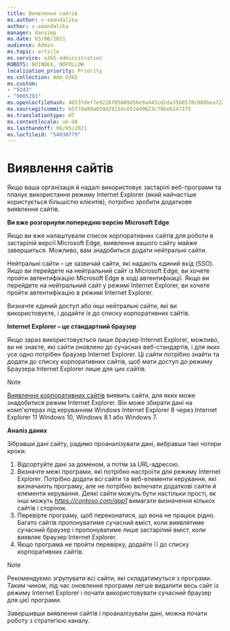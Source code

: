```yaml
---
title: Виявлення сайтів
ms.author: v-smandalika
author: v-smandalika
manager: dansimp
ms.date: 03/08/2021
audience: Admin
ms.topic: article
ms.service: o365-administration
ROBOTS: NOINDEX, NOFOLLOW
localization_priority: Priority
ms.collection: Adm_O365
ms.custom:
- "9143"
- "9005291"
ms.openlocfilehash: 4653fdef7e9226f05809d56e9a445cd1da35b0578c088bea72252a281d4527d2
ms.sourcegitcommit: b5f7da89a650d2915dc652449623c78be6247175
ms.translationtype: HT
ms.contentlocale: uk-UA
ms.lasthandoff: 08/05/2021
ms.locfileid: "54030779"
---
```

# <a name="do-site-discovery"></a>Виявлення сайтів

Якщо ваша організація й надалі використовує застарілі веб-програми та планує використання режиму Internet Explorer (який найчастіше користується більшістю клієнтів), потрібно зробити додаткове виявлення сайтів.

**Ви вже розгорнули попередню версію Microsoft Edge**

Якщо ви вже налаштували список корпоративних сайтів для роботи в застарілій версії Microsoft Edge, виявлення вашого сайту майже завершиться. Можливо, вам знадобиться додати нейтральні сайти.

Нейтральні сайти – це зазвичай сайти, які надають єдиний вхід (SSO). Якщо ви перейдете на нейтральний сайт із Microsoft Edge, ви хочете пройти автентифікацію Microsoft Edge в ході автентифікації. Якщо ви перейдете на нейтральний сайт у режимі Internet Explorer, ви хочете пройти автентифікацію в режимі Internet Explorer.

Визначте єдиний доступ або інші нейтральні сайти, які ви використовуєте, і додайте їх до списку корпоративних сайтів.

**Internet Explorer – це стандартний браузер**

Якщо зараз використовується лише браузер Internet Explorer, можливо, ви не знаєте, які сайти оновлено до сучасних веб-стандартів, і для яких усе одно потрібен браузер Internet Explorer. Ці сайти потрібно знайти та додати до списку корпоративних сайтів, щоб мати доступ до режиму Браузера Internet Explorer лише для цих сайтів.

> [!NOTE]
> [Виявлення корпоративних сайтів](https://docs.microsoft.com/internet-explorer/ie11-deploy-guide/collect-data-using-enterprise-site-discovery) виявить сайти, для яких може знадобитися режим Internet Explorer. Він може збирати дані на комп'ютерах під керуванням Windows Internet Explorer 8 через Internet Explorer 11 Windows 10, Windows 8.1 або Windows 7.

**Аналіз даних**

Зібравши дані сайту, радимо проаналізувати дані, вибравши такі чотири кроки:
1. Відсортуйте дані за доменом, а потім за URL-адресою.
2. Визначте межі програми, які потрібно настроїти для режиму Internet Explorer. Потрібно додати всі сайти та веб-елементи керування, які визначають програму, але не потрібно включати додаткові сайти й елементи керування. Деякі сайти можуть бути настільки прості, як інші можуть *https://contoso.com/app1* вимагати визначення кількох сайтів і сторінок.
3. Перевірте програму, щоб переконатися, що вона не працює рідно. Багато сайтів пропонуватиме сучасний вміст, коли виявлятиме сучасний браузер і пропонуватиме лише застарілий вміст, коли виявляє браузер Internet Explorer.
4. Якщо програма не пройти перевірку, додайте її до списку корпоративних сайтів.

> [!NOTE]
> Рекомендуємо згрупувати всі сайти, які складатимуться з програми. Таким чином, під час оновлення програми легше видалити весь сайт із режиму Internet Explorer і почати використовувати сучасний браузер для цієї програми.

Завершивши виявлення сайтів і проаналізували дані, можна почати роботу з стратегією каналу.

